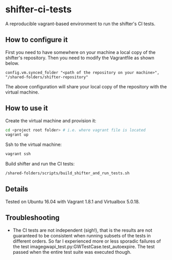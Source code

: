 # shifter-ci-tests
A reproducible vagrant-based environment to run the shifter's CI tests.

## How to configure it
First you need to have somewhere on your machine a local copy of the shifter's repository.
Then you need to modify the Vagrantfile as shown below.
```
config.vm.synced_folder "<path of the repository on your machine>", "/shared-folders/shifter-repository"
```
The above configuration will share your local copy of the repository with the virtual machine.

## How to use it
Create the virtual machine and provision it:
```sh
cd <project root folder> # i.e. where vagrant file is located
vagrant up
```
Ssh to the virtual machine:
```sh
vagrant ssh
```
Build shifter and run the CI tests:
```sh
/shared-folders/scripts/build_shifter_and_run_tests.sh
```

## Details
Tested on Ubuntu 16.04 with Vagrant 1.8.1 and Virtualbox 5.0.18.

## Troubleshooting
- The CI tests are not independent (sigh!), that is the results are not guaranteed to be consistent when running subsets of the tests in different orders. So far I experienced more or less sporadic failures of the test imagegwapi_test.py:GWTestCase.test_autoexpire. The test passed when the entire test suite was executed though.
